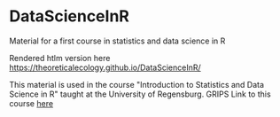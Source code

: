 # DataScienceInR

Material for a first course in statistics and data science in R

Rendered htlm version here https://theoreticalecology.github.io/DataScienceInR/

This material is used in the course "Introduction to Statistics and Data Science in R" taught at the University of Regensburg. GRIPS Link to this course [here](https://elearning.uni-regensburg.de/course/view.php?id=54766)

